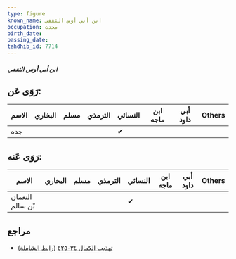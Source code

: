 ```yaml
---
type: figure
known_name: ابن أبي أوس الثقفي
occupation: محدث
birth_date:
passing_date:
tahdhib_id: 7714
---
```

##### ابن أبي أوس الثقفي

## رَوَى عَن:
| الاسم | البخاري | مسلم | الترمذي | النسائي | ابن ماجه | أبي داود | Others |
| ----- | ------- | ---- | ------- | ------- | -------- | -------- | ------ |
| جده   |         |      |         | ✔       |          |          |        |
## رَوَى عَنه:
| الاسم            | البخاري | مسلم | الترمذي | النسائي | ابن ماجه | أبي داود | Others |
| ---------------- | ------- | ---- | ------- | ------- | -------- | -------- | ------ |
| النعمان بْن سالم |         |      |         | ✔       |          |          |        |
## مراجع
- [تهذيب الكمال ٣٤-٤٢٥](obsidian://open?vault=Tahdhib-al-Kamal&file=Figures/٧٧١٤-ابن%20أبي%20أوس%20الثقفي) ([رابط الشاملة](https://shamela.ws/book/3722/18542))